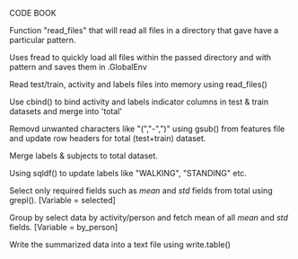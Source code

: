 CODE BOOK

Function "read_files" that will read all files in a directory that gave have a particular pattern.

Uses fread to quickly load all files within the passed directory and with pattern and saves them in .GlobalEnv


Read test/train, activity and labels files into memory using read_files()

Use cbind() to bind activity and labels indicator columns in test & train datasets and merge into 'total'

Removd unwanted characters like "(","-",")" using gsub() from features file and update row headers for total (test+train) dataset.

Merge labels & subjects to total dataset.

Using sqldf() to update labels like "WALKING", "STANDING" etc.

Select only required fields such as *mean* and *std* fields from total using grepl(). [Variable = selected]

Group by select data by activity/person and fetch mean of all *mean* and *std* fields. [Variable = by_person]

Write the summarized data into a text file using write.table()

